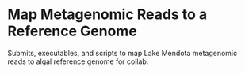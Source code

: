 # Map Metagenomic Reads to a Reference Genome

Submits, executables, and scripts to map Lake Mendota metagenomic reads to algal reference genome for collab. 